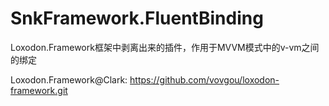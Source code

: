 # SnkFramework.FluentBinding
Loxodon.Framework框架中剥离出来的插件，作用于MVVM模式中的v-vm之间的绑定


Loxodon.Framework@Clark:
https://github.com/vovgou/loxodon-framework.git